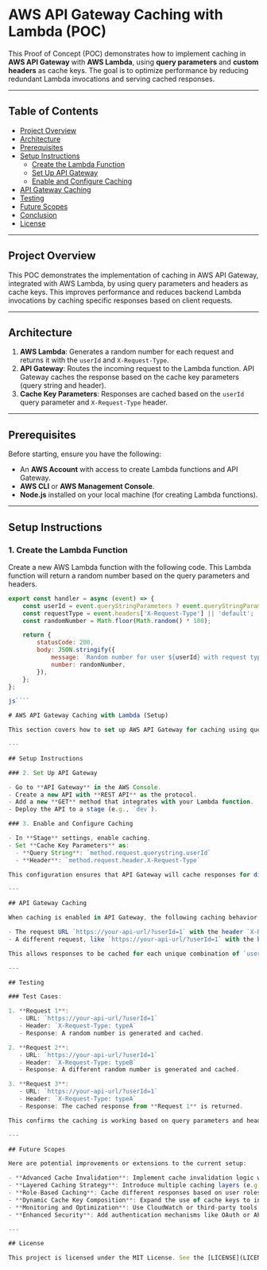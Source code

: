 # AWS API Gateway Caching with Lambda (POC)

This Proof of Concept (POC) demonstrates how to implement caching in **AWS API Gateway** with **AWS Lambda**, using **query parameters** and **custom headers** as cache keys. The goal is to optimize performance by reducing redundant Lambda invocations and serving cached responses.

---

## Table of Contents
- [Project Overview](#project-overview)
- [Architecture](#architecture)
- [Prerequisites](#prerequisites)
- [Setup Instructions](#setup-instructions)
  - [Create the Lambda Function](#1-create-the-lambda-function)
  - [Set Up API Gateway](#2-set-up-api-gateway)
  - [Enable and Configure Caching](#3-enable-and-configure-caching)
- [API Gateway Caching](#api-gateway-caching)
- [Testing](#testing)
- [Future Scopes](#future-scopes)
- [Conclusion](#conclusion)
- [License](#license)

---

## Project Overview

This POC demonstrates the implementation of caching in AWS API Gateway, integrated with AWS Lambda, by using query parameters and headers as cache keys. This improves performance and reduces backend Lambda invocations by caching specific responses based on client requests.

---

## Architecture

1. **AWS Lambda**: Generates a random number for each request and returns it with the `userId` and `X-Request-Type`.
2. **API Gateway**: Routes the incoming request to the Lambda function. API Gateway caches the response based on the cache key parameters (query string and header).
3. **Cache Key Parameters**: Responses are cached based on the `userId` query parameter and `X-Request-Type` header.

---

## Prerequisites

Before starting, ensure you have the following:
- An **AWS Account** with access to create Lambda functions and API Gateway.
- **AWS CLI** or **AWS Management Console**.
- **Node.js** installed on your local machine (for creating Lambda functions).

---

## Setup Instructions

### 1. Create the Lambda Function

Create a new AWS Lambda function with the following code. This Lambda function will return a random number based on the query parameters and headers.

```js
export const handler = async (event) => {
    const userId = event.queryStringParameters ? event.queryStringParameters.userId : 'default';
    const requestType = event.headers['X-Request-Type'] || 'default';
    const randomNumber = Math.floor(Math.random() * 100);

    return {
        statusCode: 200,
        body: JSON.stringify({
            message: `Random number for user ${userId} with request type ${requestType}`,
            number: randomNumber,
        }),
    };
};

js````

# AWS API Gateway Caching with Lambda (Setup)

This section covers how to set up AWS API Gateway for caching using query parameters and headers as cache keys.

---

## Setup Instructions

### 2. Set Up API Gateway

- Go to **API Gateway** in the AWS Console.
- Create a new API with **REST API** as the protocol.
- Add a new **GET** method that integrates with your Lambda function.
- Deploy the API to a stage (e.g., `dev`).

### 3. Enable and Configure Caching

- In **Stage** settings, enable caching.
- Set **Cache Key Parameters** as:
  - **Query String**: `method.request.querystring.userId`
  - **Header**: `method.request.header.X-Request-Type`

This configuration ensures that API Gateway will cache responses for different `userId` and `X-Request-Type` combinations.

---

## API Gateway Caching

When caching is enabled in API Gateway, the following caching behavior occurs:

- The request URL `https://your-api-url/?userId=1` with the header `X-Request-Type: typeA` is cached.
- A different request, like `https://your-api-url/?userId=1` with the header `X-Request-Type: typeB`, will generate a new random number and cache this new response.

This allows responses to be cached for each unique combination of `userId` and `X-Request-Type`.

---

## Testing

### Test Cases:

1. **Request 1**:
   - URL: `https://your-api-url/?userId=1`
   - Header: `X-Request-Type: typeA`
   - Response: A random number is generated and cached.

2. **Request 2**:
   - URL: `https://your-api-url/?userId=1`
   - Header: `X-Request-Type: typeB`
   - Response: A different random number is generated and cached.

3. **Request 3**:
   - URL: `https://your-api-url/?userId=1`
   - Header: `X-Request-Type: typeA`
   - Response: The cached response from **Request 1** is returned.

This confirms the caching is working based on query parameters and headers.

---

## Future Scopes

Here are potential improvements or extensions to the current setup:

- **Advanced Cache Invalidation**: Implement cache invalidation logic when data changes.
- **Layered Caching Strategy**: Introduce multiple caching layers (e.g., Redis, Memcached).
- **Role-Based Caching**: Cache different responses based on user roles or authentication tokens.
- **Dynamic Cache Key Composition**: Expand the use of cache keys to include cookies or request bodies.
- **Monitoring and Optimization**: Use CloudWatch or third-party tools to monitor cache hits and optimize performance.
- **Enhanced Security**: Add authentication mechanisms like OAuth or API keys for secured access.

---

## License

This project is licensed under the MIT License. See the [LICENSE](LICENSE) file for more details.
